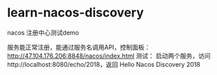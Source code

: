 # learn-nacos-discovery
nacos 注册中心测试demo

服务能正常注册，能通过服务名调用API，控制面板：http://47.104.176.206:8848/nacos/index.html
测试：
启动两个服务，访问http://localhost:8080/echo/2018，返回 Hello Nacos Discovery 2018
